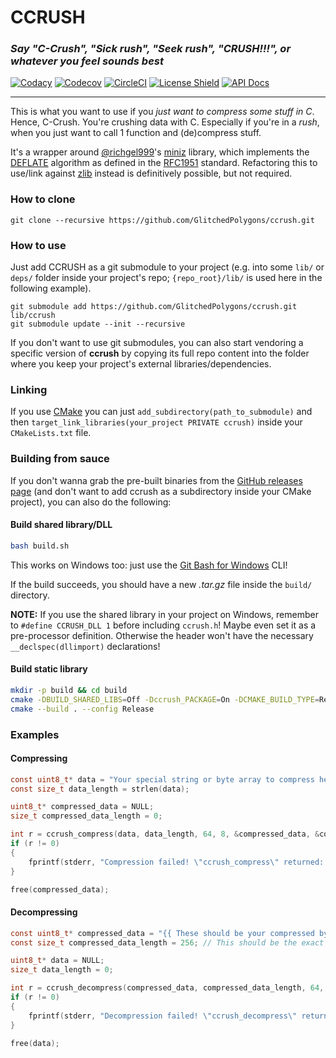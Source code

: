 # CCRUSH
### _Say "C-Crush", "Sick rush", "Seek rush", "CRUSH!!!", or whatever you feel sounds best_

[![Codacy](https://app.codacy.com/project/badge/Grade/f3cf79eea56742b7a5581faab5d3a0cf)](https://www.codacy.com/manual/GlitchedPolygons/ccrush?utm_source=github.com&amp;utm_medium=referral&amp;utm_content=GlitchedPolygons/ccrush&amp;utm_campaign=Badge_Grade)
[![Codecov](https://codecov.io/gh/GlitchedPolygons/ccrush/branch/master/graph/badge.svg)](https://codecov.io/gh/GlitchedPolygons/ccrush)
[![CircleCI](https://circleci.com/gh/GlitchedPolygons/ccrush/tree/master.svg?style=shield)](https://circleci.com/gh/GlitchedPolygons/ccrush/tree/master)
[![License Shield](https://img.shields.io/badge/license-BSD--2--clause-blueviolet)](https://github.com/GlitchedPolygons/ccrush/blob/master/LICENSE)
[![API Docs](https://img.shields.io/badge/api-docs-informational.svg)](https://glitchedpolygons.github.io/ccrush/files.html)

---

This is what you want to use if you _just want to compress some stuff in C_. 
Hence, C-Crush. You're crushing data with C. Especially if you're in a _rush_, 
when you just want to call 1 function and (de)compress stuff.

It's a wrapper around [@richgel999](https://github.com/richgel999)'s [miniz](https://github.com/richgel999/miniz) library, which implements the [DEFLATE](https://en.m.wikipedia.org/wiki/DEFLATE)
algorithm as defined in the [RFC1951](https://tools.ietf.org/html/rfc1951) standard. Refactoring this to use/link against [zlib](https://en.m.wikipedia.org/wiki/Zlib) instead is definitively possible, but not required.

### How to clone
`git clone --recursive https://github.com/GlitchedPolygons/ccrush.git`

### How to use
Just add CCRUSH as a git submodule to your project (e.g. into some `lib/` or `deps/` folder inside your project's repo; `{repo_root}/lib/` is used here in the following example).

```
git submodule add https://github.com/GlitchedPolygons/ccrush.git lib/ccrush
git submodule update --init --recursive
```

If you don't want to use git submodules, you can also start vendoring a specific version of **ccrush** by copying its full repo content into the folder where you keep your project's external libraries/dependencies.

### Linking

If you use [CMake](https://cmake.org) you can just `add_subdirectory(path_to_submodule)` and then `target_link_libraries(your_project PRIVATE ccrush)` inside your `CMakeLists.txt` file.

### Building from sauce

If you don't wanna grab the pre-built binaries from the [GitHub releases page](https://github.com/GlitchedPolygons/ccrush/releases) (and don't want to add ccrush as a subdirectory inside your CMake project), you can also do the following:

#### Build shared library/DLL

```bash
bash build.sh
```
This works on Windows too: just use the [Git Bash for Windows](https://git-scm.com/download/win) CLI!

If the build succeeds, you should have a new _.tar.gz_ file inside the `build/` directory.

**NOTE:** If you use the shared library in your project on Windows, remember to `#define CCRUSH_DLL 1` before including `ccrush.h`! Maybe even set it as a pre-processor definition. Otherwise the header won't have the necessary `__declspec(dllimport)` declarations!

#### Build static library

```bash
mkdir -p build && cd build
cmake -DBUILD_SHARED_LIBS=Off -Dccrush_PACKAGE=On -DCMAKE_BUILD_TYPE=Release ..
cmake --build . --config Release
```

### Examples

#### Compressing

```c
const uint8_t* data = "Your special string or byte array to compress here!";
const size_t data_length = strlen(data);

uint8_t* compressed_data = NULL;
size_t compressed_data_length = 0;

int r = ccrush_compress(data, data_length, 64, 8, &compressed_data, &compressed_data_length);
if (r != 0)
{
    fprintf(stderr, "Compression failed! \"ccrush_compress\" returned: %d", r);
}

free(compressed_data);
```

#### Decompressing

```c
const uint8_t* compressed_data = "{{ These should be your compressed bytes written by the ccrush_compress function }}";
const size_t compressed_data_length = 256; // This should be the exact length of the compressed data array as written by the ccrush_compress function! 

uint8_t* data = NULL;
size_t data_length = 0;

int r = ccrush_decompress(compressed_data, compressed_data_length, 64, &data, &data_length);
if (r != 0)
{
    fprintf(stderr, "Decompression failed! \"ccrush_decompress\" returned: %d", r);
}

free(data);
```

